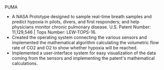 PUMA

- A NASA Prototype designed to sample real-time breath samples and predict hypoxia in pilots, divers, and first responders; and help physicians monitor chronic pulmonary disease. U.S. Patent Number: 11,129,546 | Tops Number: LEW-TOPS-16. 
- Created the operating system connecting the various sensors and implemented the mathematical algorithm calculating the volumetric flow rate of CO2 and O2 to show whether hypoxia will be reached.
- Implemented a user-interface system for easy visualization of the data coming from the sensors and implementing the patent's mathematical calculations.
